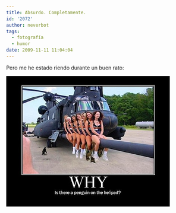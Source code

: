 ```yaml
---
title: Absurdo. Completamente.
id: '2072'
author: neverbot
tags:
  - fotografía
  - humor
date: 2009-11-11 11:04:04
---
```


Pero me he estado riendo durante un buen rato:

![200911111103.jpg](./absurdo-completamente/200911111103.jpg)